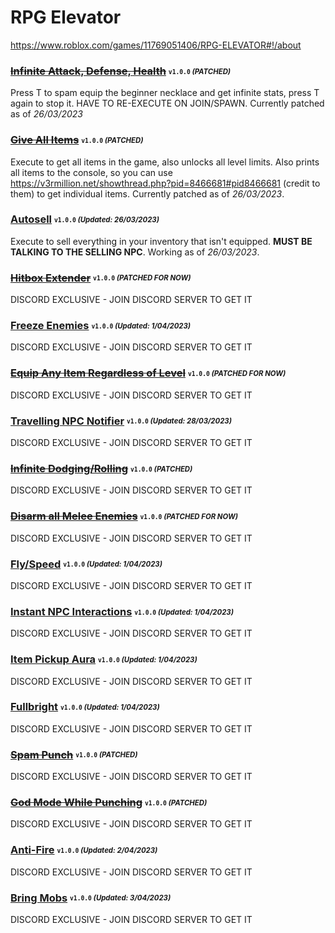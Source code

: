 # RPG Elevator
https://www.roblox.com/games/11769051406/RPG-ELEVATOR#!/about

### ~~[Infinite Attack, Defense, Health](/RPG-elevator/Scripts/inf-atk-def-health.lua)~~ <sub><sup>`v1.0.0` *(PATCHED)*</sup></sub>
Press T to spam equip the beginner necklace and get infinite stats, press T again to stop it. HAVE TO RE-EXECUTE ON JOIN/SPAWN. Currently patched as of *26/03/2023*

### ~~[Give All Items](/RPG-elevator/Scripts/allitems.lua)~~ <sub><sup>`v1.0.0` *(PATCHED)*</sup></sub>
Execute to get all items in the game, also unlocks all level limits. Also prints all items to the console, so you can use https://v3rmillion.net/showthread.php?pid=8466681#pid8466681 (credit to them) to get individual items. Currently patched as of *26/03/2023*.

### [Autosell](/RPG-elevator/Scripts/autosell.lua) <sub><sup>`v1.0.0` *(Updated: 26/03/2023)*</sup></sub>
Execute to sell everything in your inventory that isn't equipped. **MUST BE TALKING TO THE SELLING NPC**. Working as of *26/03/2023*.

### ~~[Hitbox Extender](https://discord.gg/hNX8VxcjMF)~~ <sub><sup>`v1.0.0` *(PATCHED FOR NOW)*</sup></sub>
DISCORD EXCLUSIVE - JOIN DISCORD SERVER TO GET IT

### [Freeze Enemies](https://discord.gg/hNX8VxcjMF) <sub><sup>`v1.0.0` *(Updated: 1/04/2023)*</sup></sub>
DISCORD EXCLUSIVE - JOIN DISCORD SERVER TO GET IT

### ~~[Equip Any Item Regardless of Level](https://discord.gg/hNX8VxcjMF)~~ <sub><sup>`v1.0.0` *(PATCHED FOR NOW)*</sup></sub>
DISCORD EXCLUSIVE - JOIN DISCORD SERVER TO GET IT

### [Travelling NPC Notifier](https://discord.gg/hNX8VxcjMF) <sub><sup>`v1.0.0` *(Updated: 28/03/2023)*</sup></sub>
DISCORD EXCLUSIVE - JOIN DISCORD SERVER TO GET IT

### ~~[Infinite Dodging/Rolling](https://discord.gg/hNX8VxcjMF)~~ <sub><sup>`v1.0.0` *(PATCHED)*</sup></sub>
DISCORD EXCLUSIVE - JOIN DISCORD SERVER TO GET IT

### ~~[Disarm all Melee Enemies](https://discord.gg/hNX8VxcjMF)~~ <sub><sup>`v1.0.0` *(PATCHED FOR NOW)*</sup></sub>
DISCORD EXCLUSIVE - JOIN DISCORD SERVER TO GET IT

### [Fly/Speed](https://discord.gg/hNX8VxcjMF) <sub><sup>`v1.0.0` *(Updated: 1/04/2023)*</sup></sub>
DISCORD EXCLUSIVE - JOIN DISCORD SERVER TO GET IT

### [Instant NPC Interactions](https://discord.gg/hNX8VxcjMF) <sub><sup>`v1.0.0` *(Updated: 1/04/2023)*</sup></sub>
DISCORD EXCLUSIVE - JOIN DISCORD SERVER TO GET IT

### [Item Pickup Aura](https://discord.gg/hNX8VxcjMF) <sub><sup>`v1.0.0` *(Updated: 1/04/2023)*</sup></sub>
DISCORD EXCLUSIVE - JOIN DISCORD SERVER TO GET IT

### [Fullbright](https://discord.gg/hNX8VxcjMF) <sub><sup>`v1.0.0` *(Updated: 1/04/2023)*</sup></sub>
DISCORD EXCLUSIVE - JOIN DISCORD SERVER TO GET IT

### ~~[Spam Punch](https://discord.gg/hNX8VxcjMF)~~ <sub><sup>`v1.0.0` *(PATCHED)*</sup></sub>
DISCORD EXCLUSIVE - JOIN DISCORD SERVER TO GET IT

### ~~[God Mode While Punching](https://discord.gg/hNX8VxcjMF)~~ <sub><sup>`v1.0.0` *(PATCHED)*</sup></sub>
DISCORD EXCLUSIVE - JOIN DISCORD SERVER TO GET IT

### [Anti-Fire](https://discord.gg/hNX8VxcjMF) <sub><sup>`v1.0.0` *(Updated: 2/04/2023)*</sup></sub>
DISCORD EXCLUSIVE - JOIN DISCORD SERVER TO GET IT

### [Bring Mobs](https://discord.gg/hNX8VxcjMF) <sub><sup>`v1.0.0` *(Updated: 3/04/2023)*</sup></sub>
DISCORD EXCLUSIVE - JOIN DISCORD SERVER TO GET IT

